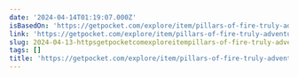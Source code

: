 ```yaml
---
date: '2024-04-14T01:19:07.000Z'
isBasedOn: 'https://getpocket.com/explore/item/pillars-of-fire-truly-adventurous'
link: 'https://getpocket.com/explore/item/pillars-of-fire-truly-adventurous'
slug: 2024-04-13-httpsgetpocketcomexploreitempillars-of-fire-truly-adventurous
tags: []
title: 'https://getpocket.com/explore/item/pillars-of-fire-truly-adventurous'
---
```


